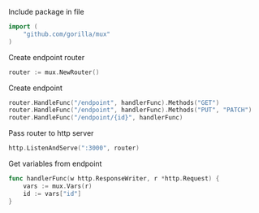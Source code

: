 Include package in file
```go
import (
	"github.com/gorilla/mux"
)
```

Create endpoint router
```go
router := mux.NewRouter()
```

Create endpoint
```go
router.HandleFunc("/endpoint", handlerFunc).Methods("GET")
router.HandleFunc("/endpoint", handlerFunc).Methods("PUT", "PATCH")
router.HandleFunc("/endpoint/{id}", handlerFunc)
```

Pass router to http server
```go
http.ListenAndServe(":3000", router)
```

Get variables from endpoint
```go
func handlerFunc(w http.ResponseWriter, r *http.Request) {
	vars := mux.Vars(r)
	id := vars["id"]
}
```